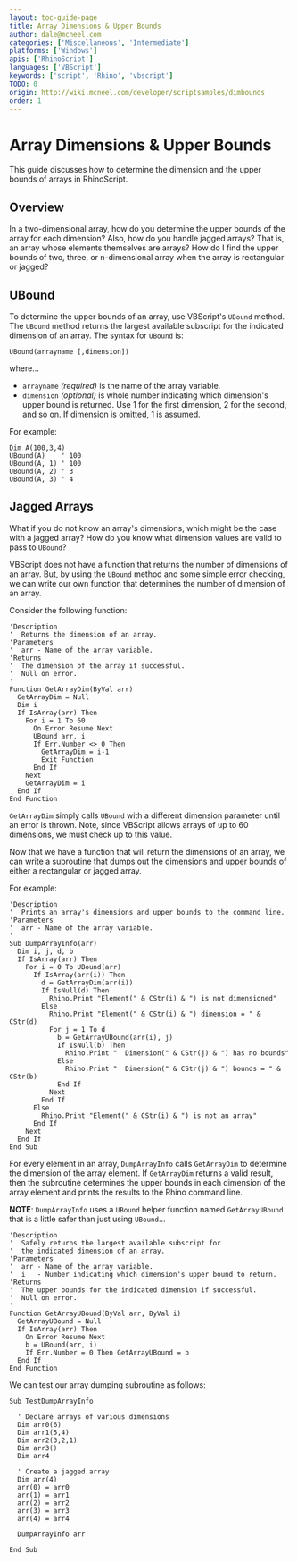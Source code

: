 ```yaml
---
layout: toc-guide-page
title: Array Dimensions & Upper Bounds
author: dale@mcneel.com
categories: ['Miscellaneous', 'Intermediate']
platforms: ['Windows']
apis: ['RhinoScript']
languages: ['VBScript']
keywords: ['script', 'Rhino', 'vbscript']
TODO: 0
origin: http://wiki.mcneel.com/developer/scriptsamples/dimbounds
order: 1
---
```


# Array Dimensions & Upper Bounds

This guide discusses how to determine the dimension and the upper bounds of arrays in RhinoScript.

## Overview

In a two-dimensional array, how do you determine the upper bounds of the array for each dimension?  Also, how do you handle jagged arrays?  That is, an array whose elements themselves are arrays?  How do I find the upper bounds of two, three, or n-dimensional array when the array is rectangular or jagged?

## UBound

To determine the upper bounds of an array, use VBScript's `UBound` method. The `UBound` method returns the largest available subscript for the indicated dimension of an array.  The syntax for `UBound` is:

```vbnet
UBound(arrayname [,dimension])
```

where...

- `arrayname` *(required)* is the name of the array variable.
- `dimension` *(optional)* is whole number indicating which dimension's upper bound is returned. Use 1 for the first dimension, 2 for the second, and so on. If dimension is omitted, 1 is assumed.

For example:

```vbnet
Dim A(100,3,4)
UBound(A)    ' 100
UBound(A, 1) ' 100
UBound(A, 2) ' 3
UBound(A, 3) ' 4
```

## Jagged Arrays

What if you do not know an array's dimensions, which might be the case with a jagged array? How do you know what dimension values are valid to pass to `UBound`?

VBScript does not have a function that returns the number of dimensions of an array. But, by using the `UBound` method and some simple error checking, we can write our own function that determines the number of dimension of an array.

Consider the following function:

```vbnet
'Description
'  Returns the dimension of an array.
'Parameters
'  arr - Name of the array variable.
'Returns
'  The dimension of the array if successful.
'  Null on error.
'
Function GetArrayDim(ByVal arr)
  GetArrayDim = Null
  Dim i
  If IsArray(arr) Then
    For i = 1 To 60
      On Error Resume Next
      UBound arr, i
      If Err.Number <> 0 Then
        GetArrayDim = i-1
        Exit Function
      End If
    Next
    GetArrayDim = i
  End If
End Function
```

`GetArrayDim` simply calls `UBound` with a different dimension parameter until an error is thrown. Note, since VBScript allows arrays of up to 60 dimensions, we must check up to this value.

Now that we have a function that will return the dimensions of an array, we can write a subroutine that dumps out the dimensions and upper bounds of either a rectangular or jagged array.

For example:

```vbnet
'Description
'  Prints an array's dimensions and upper bounds to the command line.
'Parameters
'  arr - Name of the array variable.
'
Sub DumpArrayInfo(arr)
  Dim i, j, d, b
  If IsArray(arr) Then
    For i = 0 To UBound(arr)
      If IsArray(arr(i)) Then
        d = GetArrayDim(arr(i))
        If IsNull(d) Then
          Rhino.Print "Element(" & CStr(i) & ") is not dimensioned"
        Else
          Rhino.Print "Element(" & CStr(i) & ") dimension = " & CStr(d)
          For j = 1 To d
            b = GetArrayUBound(arr(i), j)
            If IsNull(b) Then
              Rhino.Print "  Dimension(" & CStr(j) & ") has no bounds"
            Else
              Rhino.Print "  Dimension(" & CStr(j) & ") bounds = " & CStr(b)
            End If
          Next
        End If
      Else
        Rhino.Print "Element(" & CStr(i) & ") is not an array"
      End If
    Next
  End If
End Sub
```

For every element in an array, `DumpArrayInfo` calls `GetArrayDim` to determine the dimension of the array element.  If `GetArrayDim` returns a valid result, then the subroutine determines the upper bounds in each dimension of the array element and prints the results to the Rhino command line.

**NOTE**: `DumpArrayInfo` uses a `UBound` helper function named `GetArrayUBound` that is a little safer than just using `UBound`...

```vbnet
'Description
'  Safely returns the largest available subscript for
'  the indicated dimension of an array.
'Parameters
'  arr - Name of the array variable.
'  i   - Number indicating which dimension's upper bound to return.
'Returns
'  The upper bounds for the indicated dimension if successful.
'  Null on error.
'
Function GetArrayUBound(ByVal arr, ByVal i)
  GetArrayUBound = Null
  If IsArray(arr) Then
    On Error Resume Next
    b = UBound(arr, i)
    If Err.Number = 0 Then GetArrayUBound = b
  End If
End Function
```

We can test our array dumping subroutine as follows:

```vbnet
Sub TestDumpArrayInfo

  ' Declare arrays of various dimensions    
  Dim arr0(6)
  Dim arr1(5,4)
  Dim arr2(3,2,1)
  Dim arr3()
  Dim arr4

  ' Create a jagged array
  Dim arr(4)
  arr(0) = arr0
  arr(1) = arr1
  arr(2) = arr2
  arr(3) = arr3
  arr(4) = arr4  

  DumpArrayInfo arr

End Sub
```
